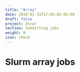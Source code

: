 ```yaml
---
title: "Array"
date: 2019-01-31T17:05:02-05:00
draft: false
project: Oscar
section: Submitting jobs
weight: 0
icon: check
---
```


# Slurm array jobs
